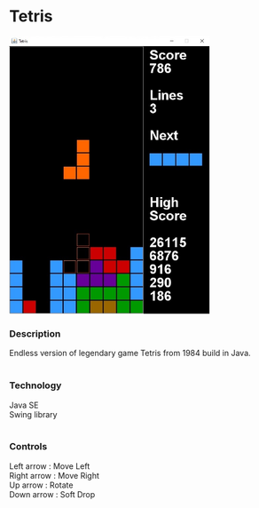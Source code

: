 # Tetris

<img src="tetris.jpg" height="500">

### Description
Endless version of legendary game Tetris from 1984 build in Java. <br><br>

### Technology
Java SE <br>
Swing library <br><br>

### Controls
Left arrow : Move Left <br>
Right arrow : Move Right <br>
Up arrow : Rotate <br>
Down arrow : Soft Drop <br>
